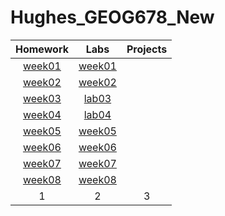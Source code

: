 # Hughes_GEOG678_New
| Homework                          | Labs                         | Projects |
|:---------------------------------:|:----------------------------:|:--------:|
|[week01](homework/week01/README.md)|[week01](lab/week01/README.md)|          |
|[week02](homework/week02/README.md)|[week02](lab/week02/README.md)|          |
|[week03](homework/week03/README.md)|[lab03](Labs/lab03/README.md)|          |
|[week04](homework/week04/README.md)|[lab04](Labs/lab04/README.md) |          |
|[week05](homework/week05/README.md)|[week05](lab/week05/README.md)|          |
|[week06](homework/week06/README.md)|[week06](lab/week06/README.md)|          |
|[week07](homework/week07/README.md)|[week07](lab/week07/README.md)|          |
|[week08](homework/week08/README.md)|[week08](lab/week08/README.md)|          |
| 1| 2| 3|
